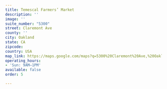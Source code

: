 ```yaml
---
title: Temescal Farmers’ Market
description: ''
image: ''
suite_number: "5300"
street: Claremont Ave
county: ''
city: Oakland
state: CA
zipcode: 
country: USA
map_link: https://maps.google.com/maps?q=5300%20Claremont%20Ave,%20Oakland
operating_hours:
- 'Sun: 9AM–1PM'
available: false
order: 5

---
```

